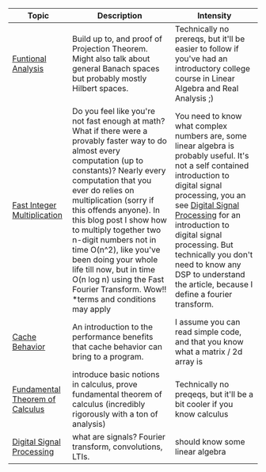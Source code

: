 | Topic | Description | Intensity |
|---|---|---|
| [Funtional Analysis](functional_analysis) | Build up to, and proof of Projection Theorem. Might also talk about general Banach spaces but probably mostly Hilbert spaces. | Technically no prereqs, but it'll be easier to follow if you've had an introductory college course in Linear Algebra and Real Analysis ;) |
| [Fast Integer Multiplication](fastIntegerMultiplication) | Do you feel like you're not fast enough at math? What if there were a provably faster way to do almost every computation (up to constants)? Nearly every computation that you ever do relies on multiplication (sorry if this offends anyone). In this blog post I show how to multiply together two n-digit numbers not in time O(n^2), like you've been doing your whole life till now, but in time O(n log n) using the Fast Fourier Transform. Wow!!  *terms and conditions may apply | You need to know what complex numbers are, some linear algebra is probably useful. It's not a self contained introduction to digital signal processing, you an see [Digital Signal Processing](digitalSignalProcessing/digitalSignalProcessing.pdf) for an introduction to digital signal processing. But technically you don't need to know any DSP to understand the article, because I define a fourier transform.|
| [Cache Behavior](cacheBehavior) | An introduction to the performance benefits that cache behavior can bring to a program. | I assume you can read simple code, and that you know what a matrix / 2d array is|
| [Fundamental Theorem of Calculus](fundamentalTheoremOfCalculus/fundamentalTheoremOfCalculus.pdf) | introduce basic notions in calculus, prove fundamental theorem of calculus (incredibly rigorously with a ton of analysis)| Technically no preqeqs, but it'll be a bit cooler if you know calculus|
| [Digital Signal Processing](digitalSignalProcessing/digitalSignalProcessing.pdf) | what are signals? Fourier transform, convolutions, LTIs.| should know some linear algebra |
